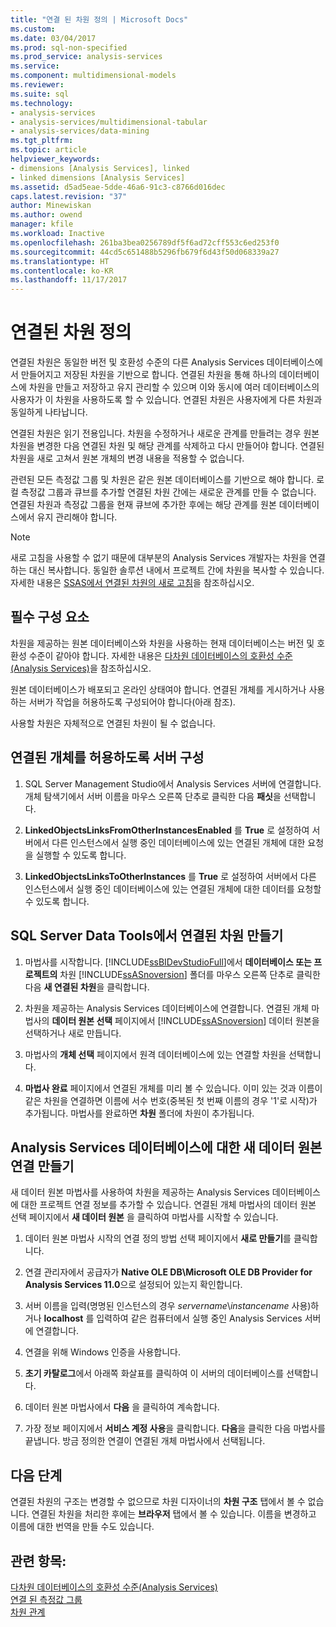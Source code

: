 ```yaml
---
title: "연결 된 차원 정의 | Microsoft Docs"
ms.custom: 
ms.date: 03/04/2017
ms.prod: sql-non-specified
ms.prod_service: analysis-services
ms.service: 
ms.component: multidimensional-models
ms.reviewer: 
ms.suite: sql
ms.technology:
- analysis-services
- analysis-services/multidimensional-tabular
- analysis-services/data-mining
ms.tgt_pltfrm: 
ms.topic: article
helpviewer_keywords:
- dimensions [Analysis Services], linked
- linked dimensions [Analysis Services]
ms.assetid: d5ad5eae-5dde-46a6-91c3-c8766d016dec
caps.latest.revision: "37"
author: Minewiskan
ms.author: owend
manager: kfile
ms.workload: Inactive
ms.openlocfilehash: 261ba3bea0256789df5f6ad72cff553c6ed253f0
ms.sourcegitcommit: 44cd5c651488b5296fb679f6d43f50d068339a27
ms.translationtype: HT
ms.contentlocale: ko-KR
ms.lasthandoff: 11/17/2017
---
```

# <a name="define-linked-dimensions"></a>연결된 차원 정의
  연결된 차원은 동일한 버전 및 호환성 수준의 다른 Analysis Services 데이터베이스에서 만들어지고 저장된 차원을 기반으로 합니다. 연결된 차원을 통해 하나의 데이터베이스에 차원을 만들고 저장하고 유지 관리할 수 있으며 이와 동시에 여러 데이터베이스의 사용자가 이 차원을 사용하도록 할 수 있습니다. 연결된 차원은 사용자에게 다른 차원과 동일하게 나타납니다.  
  
 연결된 차원은 읽기 전용입니다. 차원을 수정하거나 새로운 관계를 만들려는 경우 원본 차원을 변경한 다음 연결된 차원 및 해당 관계를 삭제하고 다시 만들어야 합니다. 연결된 차원을 새로 고쳐서 원본 개체의 변경 내용을 적용할 수 없습니다.  
  
 관련된 모든 측정값 그룹 및 차원은 같은 원본 데이터베이스를 기반으로 해야 합니다. 로컬 측정값 그룹과 큐브를 추가할 연결된 차원 간에는 새로운 관계를 만들 수 없습니다. 연결된 차원과 측정값 그룹을 현재 큐브에 추가한 후에는 해당 관계를 원본 데이터베이스에서 유지 관리해야 합니다.  
  
> [!NOTE]  
>  새로 고침을 사용할 수 없기 때문에 대부분의 Analysis Services 개발자는 차원을 연결하는 대신 복사합니다. 동일한 솔루션 내에서 프로젝트 간에 차원을 복사할 수 있습니다. 자세한 내용은 [SSAS에서 연결된 차원의 새로 고침](http://sqlblog.com/blogs/marco_russo/archive/2006/09/12/refresh-of-a-linked-dimension-in-ssas.aspx)을 참조하십시오.  
  
## <a name="prerequisites"></a>필수 구성 요소  
 차원을 제공하는 원본 데이터베이스와 차원을 사용하는 현재 데이터베이스는 버전 및 호환성 수준이 같아야 합니다. 자세한 내용은 [다차원 데이터베이스의 호환성 수준&#40;Analysis Services&#41;](../../analysis-services/multidimensional-models/compatibility-level-of-a-multidimensional-database-analysis-services.md)을 참조하십시오.  
  
 원본 데이터베이스가 배포되고 온라인 상태여야 합니다. 연결된 개체를 게시하거나 사용하는 서버가 작업을 허용하도록 구성되어야 합니다(아래 참조).  
  
 사용할 차원은 자체적으로 연결된 차원이 될 수 없습니다.  
  
## <a name="configure-server-to-allow-linked-objects"></a>연결된 개체를 허용하도록 서버 구성  
  
1.  SQL Server Management Studio에서 Analysis Services 서버에 연결합니다. 개체 탐색기에서 서버 이름을 마우스 오른쪽 단추로 클릭한 다음 **패싯**을 선택합니다.  
  
2.  **LinkedObjectsLinksFromOtherInstancesEnabled** 를 **True** 로 설정하여 서버에서 다른 인스턴스에서 실행 중인 데이터베이스에 있는 연결된 개체에 대한 요청을 실행할 수 있도록 합니다.  
  
3.  **LinkedObjectsLinksToOtherInstances** 를 **True** 로 설정하여 서버에서 다른 인스턴스에서 실행 중인 데이터베이스에 있는 연결된 개체에 대한 데이터를 요청할 수 있도록 합니다.  
  
## <a name="create-a-linked-dimension-in-sql-server-data-tools"></a>SQL Server Data Tools에서 연결된 차원 만들기  
  
1.  마법사를 시작합니다. [!INCLUDE[ssBIDevStudioFull](../../includes/ssbidevstudiofull-md.md)]에서 **데이터베이스 또는 프로젝트의** 차원 [!INCLUDE[ssASnoversion](../../includes/ssasnoversion-md.md)] 폴더를 마우스 오른쪽 단추로 클릭한 다음 **새 연결된 차원**을 클릭합니다.  
  
2.  차원을 제공하는 Analysis Services 데이터베이스에 연결합니다. 연결된 개체 마법사의 **데이터 원본 선택** 페이지에서 [!INCLUDE[ssASnoversion](../../includes/ssasnoversion-md.md)] 데이터 원본을 선택하거나 새로 만듭니다.  
  
3.  마법사의 **개체 선택** 페이지에서 원격 데이터베이스에 있는 연결할 차원을 선택합니다.  
  
4.  **마법사 완료** 페이지에서 연결된 개체를 미리 볼 수 있습니다. 이미 있는 것과 이름이 같은 차원을 연결하면 이름에 서수 번호(중복된 첫 번째 이름의 경우 '1'로 시작)가 추가됩니다. 마법사를 완료하면 **차원** 폴더에 차원이 추가됩니다.  
  
##  <a name="bkmk_CreateNew"></a> Analysis Services 데이터베이스에 대한 새 데이터 원본 연결 만들기  
 새 데이터 원본 마법사를 사용하여 차원을 제공하는 Analysis Services 데이터베이스에 대한 프로젝트 연결 정보를 추가할 수 있습니다. 연결된 개체 마법사의 데이터 원본 선택 페이지에서 **새 데이터 원본** 을 클릭하여 마법사를 시작할 수 있습니다.  
  
1.  데이터 원본 마법사 시작의 연결 정의 방법 선택 페이지에서 **새로 만들기**를 클릭합니다.  
  
2.  연결 관리자에서 공급자가 **Native OLE DB\Microsoft OLE DB Provider for Analysis Services 11.0**으로 설정되어 있는지 확인합니다.  
  
3.  서버 이름을 입력(명명된 인스턴스의 경우 *servername*\\*instancename* 사용)하거나 **localhost** 를 입력하여 같은 컴퓨터에서 실행 중인 Analysis Services 서버에 연결합니다.  
  
4.  연결을 위해 Windows 인증을 사용합니다.  
  
5.  **초기 카탈로그**에서 아래쪽 화살표를 클릭하여 이 서버의 데이터베이스를 선택합니다.  
  
6.  데이터 원본 마법사에서 **다음** 을 클릭하여 계속합니다.  
  
7.  가장 정보 페이지에서 **서비스 계정 사용**을 클릭합니다. **다음**을 클릭한 다음 마법사를 끝냅니다. 방금 정의한 연결이 연결된 개체 마법사에서 선택됩니다.  
  
## <a name="next-steps"></a>다음 단계  
 연결된 차원의 구조는 변경할 수 없으므로 차원 디자이너의 **차원 구조** 탭에서 볼 수 없습니다. 연결된 차원을 처리한 후에는 **브라우저** 탭에서 볼 수 있습니다. 이름을 변경하고 이름에 대한 번역을 만들 수도 있습니다.  
  
## <a name="see-also"></a>관련 항목:  
 [다차원 데이터베이스의 호환성 수준&#40;Analysis Services&#41;](../../analysis-services/multidimensional-models/compatibility-level-of-a-multidimensional-database-analysis-services.md)   
 [연결 된 측정값 그룹](../../analysis-services/multidimensional-models/linked-measure-groups.md)   
 [차원 관계](../../analysis-services/multidimensional-models-olap-logical-cube-objects/dimension-relationships.md)  
  
  
